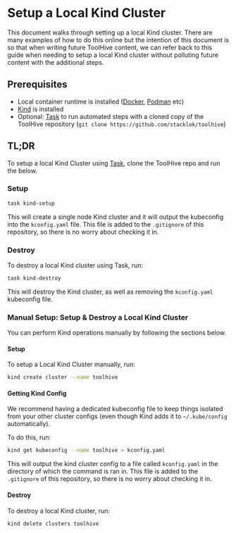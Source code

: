 # Setup a Local Kind Cluster

This document walks through setting up a local Kind cluster. There are many examples of how to do this online but the intention of this document is so that when writing future ToolHive content, we can refer back to this guide when needing to setup a local Kind cluster without polluting future content with the additional steps.

## Prerequisites

- Local container runtime is installed ([Docker](https://www.docker.com/), [Podman](https://podman.io/) etc)
- [Kind](https://kind.sigs.k8s.io/docs/user/quick-start/#installation) is installed
- Optional: [Task](https://taskfile.dev/installation/) to run automated steps with a cloned copy of the ToolHive repository
  (`git clone https://github.com/stacklok/toolhive`)

## TL;DR

To setup a local Kind Cluster using [Task](https://taskfile.dev/installation/), clone the ToolHive repo and run the below.

### Setup

```bash
task kind-setup
```

This will create a single node Kind cluster and it will output the kubeconfig into the `kconfig.yaml` file. This file is added to the `.gitignore` of this repository, so there is no worry about checking it in.

### Destroy

To destroy a local Kind cluster using Task, run:

```bash
task kind-destroy
```

This will destroy the Kind cluster, as well as removing the `kconfig.yaml` kubeconfig file.

### Manual Setup: Setup & Destroy a Local Kind Cluster

You can perform Kind operations manually by following the sections below.

#### Setup

To setup a Local Kind Cluster manually, run:

```bash
kind create cluster --name toolhive
```

#### Getting Kind Config

We recommend having a dedicated kubeconfig file to keep things isolated from your other cluster configs (even though Kind adds it to `~/.kube/config` automatically).

To do this, run:

```bash
kind get kubeconfig --name toolhive > kconfig.yaml
```

This will output the kind cluster config to a file called `kconfig.yaml` in the directory of which the command is ran in. This file is added to the `.gitignore` of this repository, so there is no worry about checking it in.

#### Destroy

To destroy a local Kind cluster, run:

```bash
kind delete clusters toolhive
```
